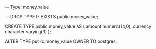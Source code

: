 -- Type: money_value

-- DROP TYPE IF EXISTS public.money_value;

CREATE TYPE public.money_value AS
(
	amount numeric(14,0),
	currency character varying(3)
);

ALTER TYPE public.money_value
    OWNER TO postgres;